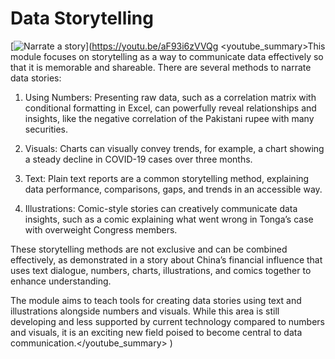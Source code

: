 # Data Storytelling

[![Narrate a story](https://i.ytimg.com/vi_webp/aF93i6zVVQg/sddefault.webp)](https://youtu.be/aF93i6zVVQg
<youtube_summary>This module focuses on storytelling as a way to communicate data effectively so that it is memorable and shareable. There are several methods to narrate data stories:

1. Using Numbers: Presenting raw data, such as a correlation matrix with conditional formatting in Excel, can powerfully reveal relationships and insights, like the negative correlation of the Pakistani rupee with many securities.

2. Visuals: Charts can visually convey trends, for example, a chart showing a steady decline in COVID-19 cases over three months.

3. Text: Plain text reports are a common storytelling method, explaining data performance, comparisons, gaps, and trends in an accessible way.

4. Illustrations: Comic-style stories can creatively communicate data insights, such as a comic explaining what went wrong in Tonga’s case with overweight Congress members.

These storytelling methods are not exclusive and can be combined effectively, as demonstrated in a story about China’s financial influence that uses text dialogue, numbers, charts, illustrations, and comics together to enhance understanding.

The module aims to teach tools for creating data stories using text and illustrations alongside numbers and visuals. While this area is still developing and less supported by current technology compared to numbers and visuals, it is an exciting new field poised to become central to data communication.</youtube_summary>
)
